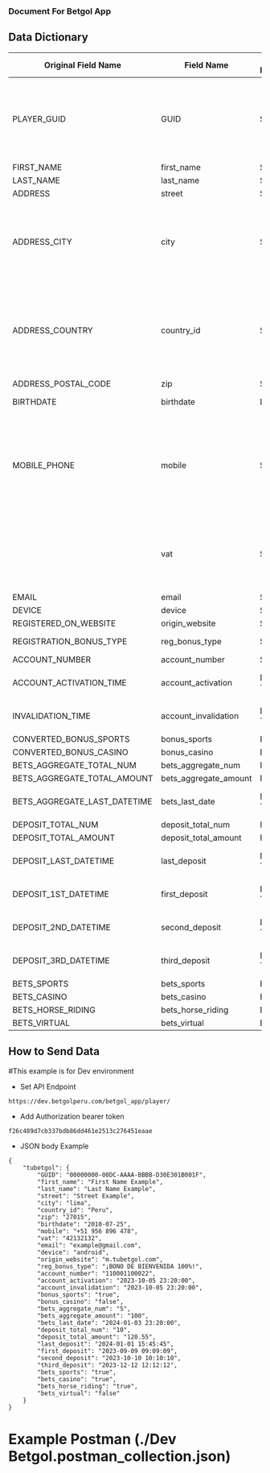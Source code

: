 ### Document For Betgol App

## Data Dictionary

| Original Field Name          | Field Name            | Type / Format | Is Required | Value Example                        | Comments / Format                                                                          |
| ---------------------------- | --------------------- | ------------- | ----------- | ------------------------------------ | ------------------------------------------------------------------------------------------ |
| PLAYER_GUID                  | GUID                  | String        | Yes         | 00000000-00DC-AAAA-BBBB-D30E301B001F | GUID is used to search for records in Odoo to determine if insert or update                |
| FIRST_NAME                   | first_name            | String        | Yes         | First Name Example                   |                                                                                            |
| LAST_NAME                    | last_name             | String        | Yes         | Last Name Example                    |                                                                                            |
| ADDRESS                      | street                | String        | No          | Street Example                       |                                                                                            |
| ADDRESS_CITY                 | city                  | String        | No          | lima                                 | Send only text city, controller search the id code if not exists value this set to null    |
| ADDRESS_COUNTRY              | country_id            | String        | No          | Peru                                 | Send only text country, controller search the id code if not exists value this set to null |
| ADDRESS_POSTAL_CODE          | zip                   | String        | No          | 27015                                |                                                                                            |
| BIRTHDATE                    | birthdate             | Date          | No          | 2010-07-25                           | %Y-%m-%d                                                                                   |
| MOBILE_PHONE                 | mobile                | String        | Yes         | +51 956 896 478                      | send country code after "+" and separate with space the country code of mobile number      |
|                              | vat                   | String        | Yes         | 42132132                             | send DNI field that it is populate from the registry form in betgol.com                    |
| EMAIL                        | email                 | String        | Yes         | example@gmail.com                    |                                                                                            |
| DEVICE                       | device                | String        | No          | android                              |                                                                                            |
| REGISTERED_ON_WEBSITE        | origin_website        | String        | No          | m.tubetgol.com                       |                                                                                            |
| REGISTRATION_BONUS_TYPE      | reg_bonus_type        | String        | No          | ¡BONO DE BIENVENIDA 100%!            |                                                                                            |
| ACCOUNT_NUMBER               | account_number        | String        | No          | 110001100022                         |                                                                                            |
| ACCOUNT_ACTIVATION_TIME      | account_activation    | Date Time     | No          | 2023-10-05 23:20:00                  | %Y-%m-%d %H:%M:%S                                                                          |
| INVALIDATION_TIME            | account_invalidation  | Date Time     | No          | 2023-10-05 23:20:00                  | %Y-%m-%d %H:%M:%S                                                                          |
| CONVERTED_BONUS_SPORTS       | bonus_sports          | Bool          | No          | true                                 |                                                                                            |
| CONVERTED_BONUS_CASINO       | bonus_casino          | Bool          | No          | false                                |                                                                                            |
| BETS_AGGREGATE_TOTAL_NUM     | bets_aggregate_num    | Integer       | No          | 5                                    |                                                                                            |
| BETS_AGGREGATE_TOTAL_AMOUNT  | bets_aggregate_amount | Float         | No          | 100                                  |                                                                                            |
| BETS_AGGREGATE_LAST_DATETIME | bets_last_date        | Date Time     | No          | 2024-01-03 23:20:00                  | %Y-%m-%d %H:%M:%S                                                                          |
| DEPOSIT_TOTAL_NUM            | deposit_total_num     | Integer       | No          | 10                                   |                                                                                            |
| DEPOSIT_TOTAL_AMOUNT         | deposit_total_amount  | Float         | No          | 120.55                               |                                                                                            |
| DEPOSIT_LAST_DATETIME        | last_deposit          | Date Time     | No          | 2024-01-01 15:45:45                  | %Y-%m-%d %H:%M:%S                                                                          |
| DEPOSIT_1ST_DATETIME         | first_deposit         | Date Time     | No          | 2023-09-09 09:09:09                  | %Y-%m-%d %H:%M:%S                                                                          |
| DEPOSIT_2ND_DATETIME         | second_deposit        | Date Time     | No          | 2023-10-10 10:10:10                  | %Y-%m-%d %H:%M:%S                                                                          |
| DEPOSIT_3RD_DATETIME         | third_deposit         | Date Time     | No          | 2023-12-12 12:12:12                  | %Y-%m-%d %H:%M:%S                                                                          |
| BETS_SPORTS                  | bets_sports           | Bool          | No          | true                                 |                                                                                            |
| BETS_CASINO                  | bets_casino           | Bool          | No          | true                                 |                                                                                            |
| BETS_HORSE_RIDING            | bets_horse_riding     | Bool          | No          | true                                 |                                                                                            |
| BETS_VIRTUAL                 | bets_virtual          | Bool          | No          | false                                |                                                                                            |

## How to Send Data

#This example is for Dev environment 


- Set API Endpoint 
```
https://dev.betgolperu.com/betgol_app/player/
```
- Add Authorization bearer token
```
f26c489d7cb337bdb86dd461e2513c276451eaae
```
- JSON body Example
```
{
    "tubetgol": {
        "GUID": "00000000-00DC-AAAA-BBBB-D30E301B001F",
        "first_name": "First Name Example",
        "last_name": "Last Name Example",
        "street": "Street Example",
        "city": "lima",
        "country_id": "Peru",
        "zip": "27015",
        "birthdate": "2010-07-25",
        "mobile": "+51 956 896 478",
        "vat": "42132132",
        "email": "example@gmail.com",
        "device": "android",
        "origin_website": "m.tubetgol.com",
        "reg_bonus_type": "¡BONO DE BIENVENIDA 100%!",
        "account_number": "110001100022",
        "account_activation": "2023-10-05 23:20:00",
        "account_invalidation": "2023-10-05 23:20:00",
        "bonus_sports": "true",
        "bonus_casino": "false",
        "bets_aggregate_num": "5",
        "bets_aggregate_amount": "100",
        "bets_last_date": "2024-01-03 23:20:00",
        "deposit_total_num": "10",
        "deposit_total_amount": "120.55",
        "last_deposit": "2024-01-01 15:45:45",
        "first_deposit": "2023-09-09 09:09:09",
        "second_deposit": "2023-10-10 10:10:10",
        "third_deposit": "2023-12-12 12:12:12",
        "bets_sports": "true",
        "bets_casino": "true",
        "bets_horse_riding": "true",
        "bets_virtual": "false"
    }
}
```

# Example Postman (./Dev Betgol.postman_collection.json)


